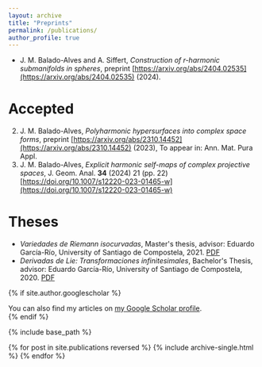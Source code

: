 ```yaml
---
layout: archive
title: "Preprints"
permalink: /publications/
author_profile: true
---
```


- J. M. Balado-Alves and A. Siffert, _Construction of r-harmonic submanifolds in spheres_, preprint [https://arxiv.org/abs/2404.02535](https://arxiv.org/abs/2404.02535) (2024).

Accepted
======

2. J. M. Balado-Alves, _Polyharmonic hypersurfaces into complex space forms_, preprint [https://arxiv.org/abs/2310.14452](https://arxiv.org/abs/2310.14452) (2023), To appear in: Ann. Mat. Pura Appl.
1. J. M. Balado-Alves, _Explicit harmonic self-maps of complex projective spaces_, J. Geom. Anal. **34** (2024) 21 (pp. 22) [https://doi.org/10.1007/s12220-023-01465-w](https://doi.org/10.1007/s12220-023-01465-w)

Theses
======

- _Variedades de Riemann isocurvadas_, Master's thesis, advisor: Eduardo García-Río, University of Santiago de Compostela, 2021. [PDF](/files/Master_Thesis.pdf)
- _Derivadas de Lie: Transformaciones infinitesimales_, Bachelor's Thesis, advisor: Eduardo García-Río, University of Santiago de Compostela, 2020. [PDF](/files/Bachelor_Thesis.pdf)

 {% if site.author.googlescholar %}
  <div class="wordwrap">You can also find my articles on <a href="{{site.author.googlescholar}}">my Google Scholar profile</a>.</div>
 {% endif %}

 {% include base_path %}

 {% for post in site.publications reversed %}
  {% include archive-single.html %}
 {% endfor %}


